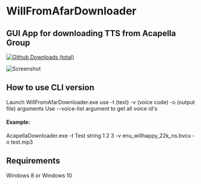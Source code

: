 # WillFromAfarDownloader
## GUI App for downloading TTS from Acapella Group
[![Github Downloads (total)](https://img.shields.io/github/downloads/weespin/WillFromAfarDownloader/total.svg)](https://github.com/weespin/WillFromAfarDownloader)

![Screenshot](https://yiff.nullcoreproject.net/i/45006d99.png)
## How to use CLI version
Launch WillFromAfarDownloader.exe use -t (text) -v (voice code) -o (output file) arguments
Use --voice-list argument to get all voice id's
#### Example: 
AcapellaDownloader.exe -t Test string 1 2 3 -v enu_willhappy_22k_ns.bvcu -o test.mp3
## Requirements
Windows 8 or Windows 10
